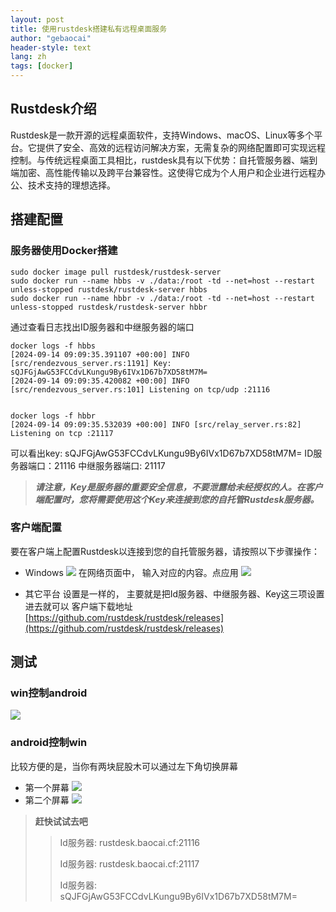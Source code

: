 ```yaml
---
layout: post
title: 使用rustdesk搭建私有远程桌面服务
author: "gebaocai"
header-style: text
lang: zh
tags: [docker]
---
```


## Rustdesk介绍
Rustdesk是一款开源的远程桌面软件，支持Windows、macOS、Linux等多个平台。它提供了安全、高效的远程访问解决方案，无需复杂的网络配置即可实现远程控制。与传统远程桌面工具相比，rustdesk具有以下优势：自托管服务器、端到端加密、高性能传输以及跨平台兼容性。这使得它成为个人用户和企业进行远程办公、技术支持的理想选择。

## 搭建配置

### 服务器使用Docker搭建
```
sudo docker image pull rustdesk/rustdesk-server
sudo docker run --name hbbs -v ./data:/root -td --net=host --restart unless-stopped rustdesk/rustdesk-server hbbs
sudo docker run --name hbbr -v ./data:/root -td --net=host --restart unless-stopped rustdesk/rustdesk-server hbbr 
```
通过查看日志找出ID服务器和中继服务器的端口
```
docker logs -f hbbs
[2024-09-14 09:09:35.391107 +00:00] INFO [src/rendezvous_server.rs:1191] Key: sQJFGjAwG53FCCdvLKungu9By6IVx1D67b7XD58tM7M=
[2024-09-14 09:09:35.420082 +00:00] INFO [src/rendezvous_server.rs:101] Listening on tcp/udp :21116


docker logs -f hbbr
[2024-09-14 09:09:35.532039 +00:00] INFO [src/relay_server.rs:82] Listening on tcp :21117

```
可以看出key:
sQJFGjAwG53FCCdvLKungu9By6IVx1D67b7XD58tM7M=
ID服务器端口：21116
中继服务器端口: 21117

>***请注意，Key是服务器的重要安全信息，不要泄露给未经授权的人。在客户端配置时，您将需要使用这个Key来连接到您的自托管Rustdesk服务器。***

### 客户端配置
要在客户端上配置Rustdesk以连接到您的自托管服务器，请按照以下步骤操作：


- Windows
![](/img/in-post/2024/rustdesk/win1.png)
在网络页面中， 输入对应的内容。点应用
![](/img/in-post/2024/rustdesk/win2.png)

- 其它平台
设置是一样的， 主要就是把Id服务器、中继服务器、Key这三项设置进去就可以
客户端下载地址[https://github.com/rustdesk/rustdesk/releases](https://github.com/rustdesk/rustdesk/releases)

## 测试
### win控制android
![](/img/in-post/2024/rustdesk/android1.png)


### android控制win
比较方便的是，当你有两块屁股木可以通过左下角切换屏幕
- 第一个屏幕
![](/img/in-post/2024/rustdesk/android2win1.jpg)
- 第二个屏幕
![](/img/in-post/2024/rustdesk/android2win2.jpg)

> **赶快试试去吧**
>
>> Id服务器: rustdesk.baocai.cf:21116
>>
>> Id服务器: rustdesk.baocai.cf:21117
>>
>> Id服务器: sQJFGjAwG53FCCdvLKungu9By6IVx1D67b7XD58tM7M=